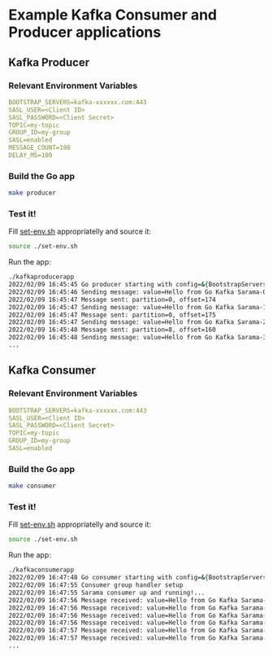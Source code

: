 # Example Kafka Consumer and Producer applications

## Kafka Producer

### Relevant Environment Variables
```yaml
BOOTSTRAP_SERVERS=kafka-xxxxxx.com:443
SASL_USER=<Client ID>
SASL_PASSWORD=<Client Secret>
TOPIC=my-topic
GROUP_ID=my-group
SASL=enabled
MESSAGE_COUNT=100
DELAY_MS=100
```

### Build the Go app
```bash
make producer
```

### Test it!
Fill [set-env.sh](set-env.sh) appropriatelly and source it:
```bash
source ./set-env.sh
```
Run the app:
```bash
./kafkaproducerapp
2022/02/09 16:45:45 Go producer starting with config=&{BootstrapServers:kafka-xxxxxxx.kafka.rhcloud.com:443 Topic:my-topic Delay:100 Message:Hello from Go Kafka Sarama MessageCount:100 ProducerAcks:1 SaslEnabled:true SaslUser:xxxxxxx SaslPassword:xxxxxxx}
2022/02/09 16:45:46 Sending message: value=Hello from Go Kafka Sarama-0
2022/02/09 16:45:47 Message sent: partition=0, offset=174
2022/02/09 16:45:47 Sending message: value=Hello from Go Kafka Sarama-1
2022/02/09 16:45:47 Message sent: partition=0, offset=175
2022/02/09 16:45:47 Sending message: value=Hello from Go Kafka Sarama-2
2022/02/09 16:45:48 Message sent: partition=8, offset=160
2022/02/09 16:45:48 Sending message: value=Hello from Go Kafka Sarama-3
...
```

## Kafka Consumer

### Relevant Environment Variables
```yaml
BOOTSTRAP_SERVERS=kafka-xxxxxx.com:443
SASL_USER=<Client ID>
SASL_PASSWORD=<Client Secret>
TOPIC=my-topic
GROUP_ID=my-group
SASL=enabled
```

### Build the Go app
```bash
make consumer
```

### Test it!
Fill [set-env.sh](set-env.sh) appropriatelly and source it:
```bash
source ./set-env.sh
```
Run the app:
```bash
./kafkaconsumerapp
2022/02/09 16:47:48 Go consumer starting with config=&{BootstrapServers:kafka-xxxxxx.bf2.kafka.rhcloud.com:443 Topic:my-topic GroupID:my-group SaslEnabled:true SaslUser:xxxxxx SaslPassword:xxxxxx}
2022/02/09 16:47:55 Consumer group handler setup
2022/02/09 16:47:55 Sarama consumer up and running!...
2022/02/09 16:47:56 Message received: value=Hello from Go Kafka Sarama-4, topic=my-topic, partition=7, offset=179
2022/02/09 16:47:56 Message received: value=Hello from Go Kafka Sarama-5, topic=my-topic, partition=1, offset=194
2022/02/09 16:47:56 Message received: value=Hello from Go Kafka Sarama-3, topic=my-topic, partition=4, offset=200
2022/02/09 16:47:56 Message received: value=Hello from Go Kafka Sarama-6, topic=my-topic, partition=4, offset=201
2022/02/09 16:47:57 Message received: value=Hello from Go Kafka Sarama-0, topic=my-topic, partition=0, offset=174
2022/02/09 16:47:57 Message received: value=Hello from Go Kafka Sarama-1, topic=my-topic, partition=0, offset=175
...
```
